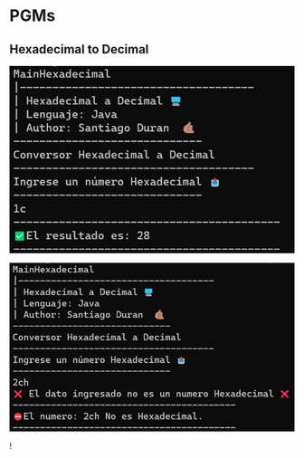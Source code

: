 # PGMs

## Hexadecimal to Decimal
![hexa](./assets/hexadecimal.png)

![hexa](./assets/hexadecimal2.png)


!

